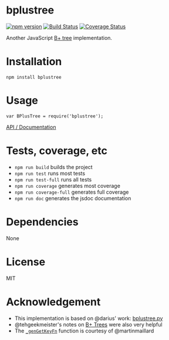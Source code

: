 # bplustree
[![npm version](https://img.shields.io/npm/v/bplustree.svg)](https://www.npmjs.com/package/bplustree) [![Build Status](https://img.shields.io/travis/vhf/bplustree.svg)](https://travis-ci.org/vhf/bplustree) [![Coverage Status](https://img.shields.io/codecov/c/github/vhf/bplustree.svg)](https://codecov.io/github/vhf/bplustree)

Another JavaScript <a href="https://en.wikipedia.org/wiki/B%2B_tree" target="_blank">B+ tree</a> implementation.

# Installation

`npm install bplustree`

# Usage

`var BPlusTree = require('bplustree');`

[API / Documentation](https://rawgit.com/vhf/bplustree/master/docs/BPlusTree.html)

# Tests, coverage, etc

- `npm run build` builds the project
- `npm run test` runs most tests
- `npm run test-full` runs all tests
- `npm run coverage` generates most coverage
- `npm run coverage-full` generates full coverage
- `npm run doc` generates the jsdoc documentation

# Dependencies

None

# License

MIT

# Acknowledgement

- This implementation is based on @darius' work: [bplustree.py](https://github.com/darius/sketchbook/blob/master/trees/bplustrees.py)
- @tehgeekmeister's notes on [B+ Trees](https://github.com/tehgeekmeister/dadabass/blob/master/notes/b_plus_tree.md) were also very helpful
- The [`_genGetKeyFn`](https://github.com/vhf/bplustree/blob/9e0192dd8d591a7e1a29370edbe5a119a038e0db/lib/bplustree.js#L374-L379) function is courtesy of @martinmaillard
